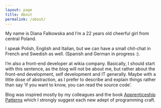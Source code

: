 ```yaml
---
layout: page
title: About
permalink: /about/
---
```

My name is Diana Falkowska and I’m a 22 years old cheerful girl from central Poland.

I speak Polish, English and Italian, but we can have a small chit-chat in French and Swedish as well. (Spanish and German in progress :).

I’m also a front-end developer at wikia company. Basically, I should start with this sentence, as the blog will not be about me, but rather about the front-end development, self development and IT generally. Maybe with a little dose of abstraction, as I prefer to describe and explain things rather than say ‘if you want to know, you can read the source code’.

Blog was inspired mostly by my colleagues and the book [Apprenticeship Patterns](http://chimera.labs.oreilly.com/books/1234000001813/index.html) which I strongly suggest each new adept of programming craft.
